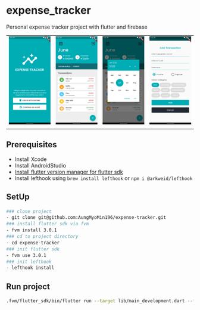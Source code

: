 # expense_tracker

Personal expense tracker project with flutter and firebase

|        |        |        |        |
| -------------- | -------------- | -------------- | -------------- |
|![ss1](./screenshots/Screenshot_1654677598.png)|![ss2](./screenshots/Screenshot_1654677747.png)|![ss3](./screenshots/Screenshot_1654677759.png)|![ss4](./screenshots/Screenshot_1654677771.png)|
|        |        |        |        |

## Prerequisites

- Install Xcode
- Install AndroidStudio
- [Install flutter version manager for flutter sdk](https://fvm.app/docs/getting_started/installation)
- Install lefthook using  ```brew install lefthook``` or ```npm i @arkweid/lefthook```

## SetUp

```bash
### clone project
- git clone git@github.com:AungMyoMin196/expense-tracker.git
### install flutter sdk via fvm
- fvm install 3.0.1 
### cd to project directory
- cd expense-tracker
### init flutter sdk
- fvm use 3.0.1
### init lefthook
- lefthook install
```

## Run project

```bash
.fvm/flutter_sdk/bin/flutter run --target lib/main_development.dart --flavor development
```
